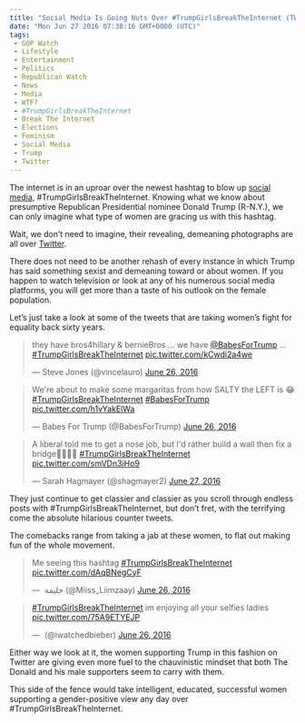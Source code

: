 ```yaml
---
title: "Social Media Is Going Nuts Over #TrumpGirlsBreakTheInternet (TWEETS)"
date: "Mon Jun 27 2016 07:38:16 GMT+0000 (UTC)"
tags: 
 - GOP Watch
 - Lifestyle
 - Entertainment
 - Politics
 - Republican Watch
 - News
 - Media
 - WTF?
 - #TrumpGirlsBreakTheInternet
 - Break The Internet
 - Elections
 - Feminism
 - Social Media
 - Trump
 - Twitter
---
```

<p>The internet is in an uproar over the newest hashtag to blow up <a href="https://pjmedia.com/trending/2016/06/26/the-22-most-scandalous-tweets-from-trumpgirlsbreaktheinternet/" onclick="__gaTracker(&apos;send&apos;, &apos;event&apos;, &apos;outbound-article&apos;, &apos;https://pjmedia.com/trending/2016/06/26/the-22-most-scandalous-tweets-from-trumpgirlsbreaktheinternet/&apos;, &apos;social media&apos;);">social media</a>, #TrumpGirlsBreakTheInternet. Knowing what we know about presumptive Republican Presidential nominee Donald Trump (R-N.Y.), we can only imagine what type of women are gracing us with this hashtag.</p><p>Wait, we don&#x2019;t need to imagine, their revealing, demeaning photographs are all over&#xA0;<a href="https://twitter.com/search?q=%23TrumpGirlsBreakTheInternet&amp;src=typd" onclick="__gaTracker(&apos;send&apos;, &apos;event&apos;, &apos;outbound-article&apos;, &apos;https://twitter.com/search?q=%23TrumpGirlsBreakTheInternet&amp;src=typd&apos;, &apos;Twitter&apos;);">Twitter</a>.</p><p>There does not need to be another rehash of every instance in which Trump has said something sexist and demeaning toward or about women. If you happen to watch television or look at any of his numerous social media platforms, you will get more than a taste of his outlook on the female population.</p><p>Let&#x2019;s just take a look at some of the tweets that are taking women&#x2019;s fight for equality back sixty years.</p><blockquote class="twitter-tweet" data-width="500"><p lang="en" dir="ltr">they have bros4hillary &amp; bernieBros &#x2026; we have <a href="https://twitter.com/BabesForTrump" onclick="__gaTracker(&apos;send&apos;, &apos;event&apos;, &apos;outbound-article&apos;, &apos;https://twitter.com/BabesForTrump&apos;, &apos;@BabesForTrump&apos;);">@BabesForTrump</a> &#x2026; <a href="https://twitter.com/hashtag/TrumpGirlsBreakTheInternet?src=hash" onclick="__gaTracker(&apos;send&apos;, &apos;event&apos;, &apos;outbound-article&apos;, &apos;https://twitter.com/hashtag/TrumpGirlsBreakTheInternet?src=hash&apos;, &apos;#TrumpGirlsBreakTheInternet&apos;);">#TrumpGirlsBreakTheInternet</a> <a href="https://t.co/kCwdi2a4we" onclick="__gaTracker(&apos;send&apos;, &apos;event&apos;, &apos;outbound-article&apos;, &apos;https://t.co/kCwdi2a4we&apos;, &apos;pic.twitter.com/kCwdi2a4we&apos;);">pic.twitter.com/kCwdi2a4we</a></p>
<p>&#x2014; Steve Jones (@vincelauro) <a href="https://twitter.com/vincelauro/status/746953148191825920" onclick="__gaTracker(&apos;send&apos;, &apos;event&apos;, &apos;outbound-article&apos;, &apos;https://twitter.com/vincelauro/status/746953148191825920&apos;, &apos;June 26, 2016&apos;);">June 26, 2016</a></p></blockquote><p><script async src="//platform.twitter.com/widgets.js" charset="utf-8"></script></p><blockquote class="twitter-tweet" data-width="500"><p lang="en" dir="ltr">We&apos;re about to make some margaritas from how SALTY the LEFT is &#x1F602; <a href="https://twitter.com/hashtag/TrumpGirlsBreakTheInternet?src=hash" onclick="__gaTracker(&apos;send&apos;, &apos;event&apos;, &apos;outbound-article&apos;, &apos;https://twitter.com/hashtag/TrumpGirlsBreakTheInternet?src=hash&apos;, &apos;#TrumpGirlsBreakTheInternet&apos;);">#TrumpGirlsBreakTheInternet</a> <a href="https://twitter.com/hashtag/BabesForTrump?src=hash" onclick="__gaTracker(&apos;send&apos;, &apos;event&apos;, &apos;outbound-article&apos;, &apos;https://twitter.com/hashtag/BabesForTrump?src=hash&apos;, &apos;#BabesForTrump&apos;);">#BabesForTrump</a> <a href="https://t.co/h1vYakElWa" onclick="__gaTracker(&apos;send&apos;, &apos;event&apos;, &apos;outbound-article&apos;, &apos;https://t.co/h1vYakElWa&apos;, &apos;pic.twitter.com/h1vYakElWa&apos;);">pic.twitter.com/h1vYakElWa</a></p>
<p>&#x2014; Babes For Trump (@BabesForTrump) <a href="https://twitter.com/BabesForTrump/status/747093620449288193" onclick="__gaTracker(&apos;send&apos;, &apos;event&apos;, &apos;outbound-article&apos;, &apos;https://twitter.com/BabesForTrump/status/747093620449288193&apos;, &apos;June 26, 2016&apos;);">June 26, 2016</a></p></blockquote><p><script async src="//platform.twitter.com/widgets.js" charset="utf-8"></script></p><blockquote class="twitter-tweet" data-width="500"><p lang="en" dir="ltr">A liberal told me to get a nose job, but I&apos;d rather build a wall then fix a bridge&#x1F481;&#x1F3FC;&#x1F1FA;&#x1F1F8; <a href="https://twitter.com/hashtag/TrumpGirlsBreakTheInternet?src=hash" onclick="__gaTracker(&apos;send&apos;, &apos;event&apos;, &apos;outbound-article&apos;, &apos;https://twitter.com/hashtag/TrumpGirlsBreakTheInternet?src=hash&apos;, &apos;#TrumpGirlsBreakTheInternet&apos;);">#TrumpGirlsBreakTheInternet</a> <a href="https://t.co/smVDn3jHo9" onclick="__gaTracker(&apos;send&apos;, &apos;event&apos;, &apos;outbound-article&apos;, &apos;https://t.co/smVDn3jHo9&apos;, &apos;pic.twitter.com/smVDn3jHo9&apos;);">pic.twitter.com/smVDn3jHo9</a></p>
<p>&#x2014; Sarah Hagmayer (@shagmayer2) <a href="https://twitter.com/shagmayer2/status/747246164001447941" onclick="__gaTracker(&apos;send&apos;, &apos;event&apos;, &apos;outbound-article&apos;, &apos;https://twitter.com/shagmayer2/status/747246164001447941&apos;, &apos;June 27, 2016&apos;);">June 27, 2016</a></p></blockquote><p><script async src="//platform.twitter.com/widgets.js" charset="utf-8"></script></p><p>They just continue to get classier and classier as you scroll through endless posts with #TrumpGirlsBreakTheInternet, but don&#x2019;t fret, with the terrifying come the absolute hilarious counter tweets.</p><p>The comebacks range from taking a jab at these women, to flat out making fun of the whole movement.</p><blockquote class="twitter-tweet" data-width="500"><p lang="en" dir="ltr">Me seeing this hashtag <a href="https://twitter.com/hashtag/TrumpGirlsBreakTheInternet?src=hash" onclick="__gaTracker(&apos;send&apos;, &apos;event&apos;, &apos;outbound-article&apos;, &apos;https://twitter.com/hashtag/TrumpGirlsBreakTheInternet?src=hash&apos;, &apos;#TrumpGirlsBreakTheInternet&apos;);">#TrumpGirlsBreakTheInternet</a> <a href="https://t.co/dAqBNegCyF" onclick="__gaTracker(&apos;send&apos;, &apos;event&apos;, &apos;outbound-article&apos;, &apos;https://t.co/dAqBNegCyF&apos;, &apos;pic.twitter.com/dAqBNegCyF&apos;);">pic.twitter.com/dAqBNegCyF</a></p>
<p>&#x2014; &#x200E; &#x62D;&#x644;&#x64A;&#x645;&#x629; (@Miiss_Liimzaay) <a href="https://twitter.com/Miiss_Liimzaay/status/747034860334755840" onclick="__gaTracker(&apos;send&apos;, &apos;event&apos;, &apos;outbound-article&apos;, &apos;https://twitter.com/Miiss_Liimzaay/status/747034860334755840&apos;, &apos;June 26, 2016&apos;);">June 26, 2016</a></p></blockquote><p><script async src="//platform.twitter.com/widgets.js" charset="utf-8"></script></p><p><script async src="//platform.twitter.com/widgets.js" charset="utf-8"></script></p><blockquote class="twitter-tweet" data-width="500"><p lang="en" dir="ltr"><a href="https://twitter.com/hashtag/TrumpGirlsBreakTheInternet?src=hash" onclick="__gaTracker(&apos;send&apos;, &apos;event&apos;, &apos;outbound-article&apos;, &apos;https://twitter.com/hashtag/TrumpGirlsBreakTheInternet?src=hash&apos;, &apos;#TrumpGirlsBreakTheInternet&apos;);">#TrumpGirlsBreakTheInternet</a> im enjoying all your selfies ladies <a href="https://t.co/75A9ETYEJP" onclick="__gaTracker(&apos;send&apos;, &apos;event&apos;, &apos;outbound-article&apos;, &apos;https://t.co/75A9ETYEJP&apos;, &apos;pic.twitter.com/75A9ETYEJP&apos;);">pic.twitter.com/75A9ETYEJP</a></p>
<p>&#x2014; &#xFE0F; (@iwatchedbieber) <a href="https://twitter.com/iwatchedbieber/status/747064027537235969" onclick="__gaTracker(&apos;send&apos;, &apos;event&apos;, &apos;outbound-article&apos;, &apos;https://twitter.com/iwatchedbieber/status/747064027537235969&apos;, &apos;June 26, 2016&apos;);">June 26, 2016</a></p></blockquote><p><script async src="//platform.twitter.com/widgets.js" charset="utf-8"></script></p><p>Either way we look at it, the women supporting Trump in this fashion on Twitter are giving even more fuel to the chauvinistic mindset that both The Donald and his male supporters seem to carry with them.</p><p>This side of the fence would take intelligent, educated, successful&#xA0;women supporting a gender-positive&#xA0;view any day&#xA0;over #TrumpGirlsBreakTheInternet.</p>